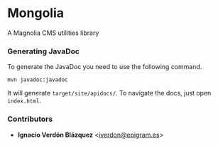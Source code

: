 # Mongolia

A Magnolia CMS utilities library

### Generating JavaDoc

To generate the JavaDoc you need to use the following command.

```
mvn javadoc:javadoc
```

It will generate `target/site/apidocs/`. To navigate the docs, just open `index.html`.

### Contributors
* **Ignacio Verdón Blázquez** <[iverdon@epigram.es](mailto:iverdon@epigram.es)>
